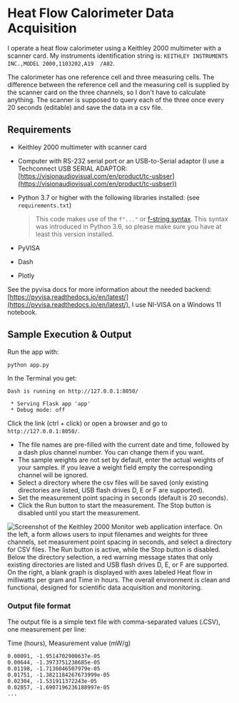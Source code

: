 # Heat Flow Calorimeter Data Acquisition

I operate a heat flow calorimeter using a Keithley 2000 multimeter with a scanner card.
My instruments identification string is: `KEITHLEY INSTRUMENTS INC.,MODEL 2000,1103202,A19  /A02`.

The calorimeter has one reference cell and three measuring cells. The difference between the reference cell and the measuring cell is supplied by the scanner card on the three channels, so I don't have to calculate anything. The scanner is supposed to query each of the three once every 20 seconds (editable) and save the data in a csv file.

## Requirements

- Keithley 2000 multimeter with scanner card
- Computer with RS-232 serial port or an USB-to-Serial adaptor (I use a Techconnect USB SERIAL ADAPTOR: [https://visionaudiovisual.com/en/product/tc-usbser](https://visionaudiovisual.com/en/product/tc-usbser))
- Python 3.7 or higher with the following libraries installed: (see `requirements.txt`)

    > This code makes use of the `f"..."` or [f-string syntax](https://www.python.org/dev/peps/pep-0498/). This syntax was introduced in Python 3.6, so please make sure you have at least this version installed.

- PyVISA
- Dash
- Plotly

See the pyvisa docs for more information about the needed backend: [https://pyvisa.readthedocs.io/en/latest/](https://pyvisa.readthedocs.io/en/latest/), I use NI-VISA on a Windows 11 notebook.

## Sample Execution & Output

Run the app with:

```bash
python app.py
```

In the Terminal you get:

```text
Dash is running on http://127.0.0.1:8050/

 * Serving Flask app 'app'
 * Debug mode: off
 ```

Click the link (ctrl + click) or open a browser and go to `http://127.0.0.1:8050/`.

- The file names are pre-filled with the current date and time, followed by a dash plus channel number. You can change them if you want.
- The sample weights are not set by default, enter the actual weights of your samples. If you leave a weight field empty the corresponding channel will be ignored.
- Select a directory where the csv files will be saved (only existing directories are listed, USB flash drives D, E or F are supported). 
- Set the measurement point spacing in seconds (default is 20 seconds).
- Click the Run button to start the measurement. The Stop button is disabled until you start the measurement.

![Screenshot of the Keithley 2000 Monitor web application interface. On the left, a form allows users to input filenames and weights for three channels, set measurement point spacing in seconds, and select a directory for CSV files. The Run button is active, while the Stop button is disabled. Below the directory selection, a red warning message states that only existing directories are listed and USB flash drives D, E, or F are supported. On the right, a blank graph is displayed with axes labeled Heat flow in milliwatts per gram and Time in hours. The overall environment is clean and functional, designed for scientific data acquisition and monitoring.](image.png)


### Output file format

The output file is a simple text file with comma-separated values (.CSV), one measurement per line:

Time (hours), Measurement value (mW/g)

```text
0.00091, -1.9514702900637e-05
0.00644, -1.3973751238685e-05
0.01198, -1.7136046507979e-05
0.01751, -1.3821184267673999e-05
0.02304, -1.531911372243e-05
0.02857, -1.6907196236188997e-05
... 
```

## 